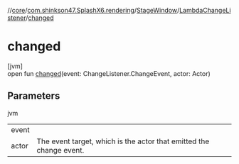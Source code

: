 //[core](../../../../index.md)/[com.shinkson47.SplashX6.rendering](../../index.md)/[StageWindow](../index.md)/[LambdaChangeListener](index.md)/[changed](changed.md)

# changed

[jvm]\
open fun [changed](changed.md)(event: ChangeListener.ChangeEvent, actor: Actor)

## Parameters

jvm

| | |
|---|---|
| event |  |
| actor | The event target, which is the actor that emitted the change event. |
